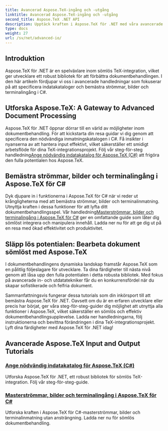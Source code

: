 ```yaml
---
title: Avancerad Aspose.TeX-ingång och -utgång
linktitle: Avancerad Aspose.TeX-ingång och -utgång
second_title: Aspose.TeX .NET API
description: Upptäck kraften i Aspose.TeX för .NET med våra avancerade handledningar. Lär dig att specificera indatakataloger och masterströmmar, bilder och terminalingång i C#.
type: docs
weight: 27
url: /sv/net/advanced-io/
---
```

## Introduktion

Aspose.TeX för .NET är en spelväxlare inom sömlös TeX-integration, vilket ger utvecklare ett robust bibliotek för att förbättra dokumentbehandlingen. I den här artikeln fördjupar vi oss i avancerade handledningar som fokuserar på att specificera indatakataloger och bemästra strömmar, bilder och terminalingång i C#.

## Utforska Aspose.TeX: A Gateway to Advanced Document Processing

Aspose.TeX för .NET öppnar dörrar till en värld av möjligheter inom dokumentbehandling. För att kickstarta din resa guidar vi dig genom att specificera den nödvändiga inmatningskatalogen i C#. Få insikter i nyanserna av att hantera input effektivt, vilket säkerställer ett smidigt arbetsflöde för dina TeX-integrationsprojekt. Följ vår steg-för-steg handledning[Ange nödvändig indatakatalog för Aspose.TeX (C#)](./required-input-directory-csharp/) att frigöra den fulla potentialen hos Aspose.TeX.

## Bemästra strömmar, bilder och terminalingång i Aspose.TeX för C#

 Dyk djupare in i funktionerna i Aspose.TeX för C# när vi reder ut krångligheterna med att bemästra strömmar, bilder och terminalinmatning. Utnyttja kraften i dessa funktioner för att lyfta ditt dokumentbehandlingsspel. Vår handledning[Masterströmmar, bilder och terminalingång i Aspose.TeX för C#](./stream-input-image-output-terminal-input-csharp/) ger en omfattande guide som låter dig sömlöst integrera och manipulera innehåll. Ladda ner nu för att ge dig ut på en resa med ökad effektivitet och produktivitet.

## Släpp lös potentialen: Bearbeta dokument sömlöst med Aspose.TeX

I dokumentbehandlingens dynamiska landskap framstår Aspose.TeX som en pålitlig följeslagare för utvecklare. Ta dina färdigheter till nästa nivå genom att låsa upp den fulla potentialen i detta robusta bibliotek. Med fokus på avancerade in- och utdatatekniker får du en konkurrensfördel när du skapar sofistikerade och felfria dokument.

Sammanfattningsvis fungerar dessa tutorials som din inkörsport till att bemästra Aspose.TeX för .NET. Oavsett om du är en erfaren utvecklare eller precis har börjat, ger våra steg-för-steg-guider dig möjlighet att utnyttja alla funktioner i Aspose.TeX, vilket säkerställer en sömlös och effektiv dokumentbehandlingsupplevelse. Ladda ner handledningarna, följ instruktionerna och bevittna förändringen i dina TeX-integrationsprojekt. Lyft dina färdigheter med Aspose.TeX för .NET idag!
## Avancerade Aspose.TeX Input and Output Tutorials
### [Ange nödvändig indatakatalog för Aspose.TeX (C#)](./required-input-directory-csharp/)
Utforska Aspose.TeX för .NET, ett robust bibliotek för sömlös TeX-integration. Följ vår steg-för-steg-guide.
### [Masterströmmar, bilder och terminalingång i Aspose.TeX för C#](./stream-input-image-output-terminal-input-csharp/)
Utforska kraften i Aspose.TeX för C#-masterströmmar, bilder och terminalinmatning utan ansträngning. Ladda ner nu för sömlös dokumentbehandling.